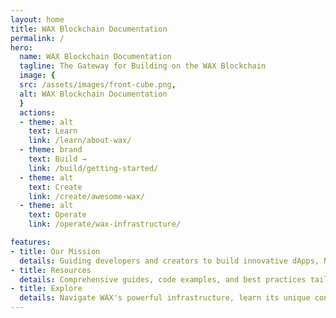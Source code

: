 ```yaml
---
layout: home
title: WAX Blockchain Documentation
permalink: /
hero:
  name: WAX Blockchain Documentation
  tagline: The Gateway for Building on the WAX Blockchain
  image: {
  src: /assets/images/front-cube.png,
  alt: WAX Blockchain Documentation
  }
  actions:
  - theme: alt
    text: Learn
    link: /learn/about-wax/
  - theme: brand
    text: Build →
    link: /build/getting-started/
  - theme: alt
    text: Create
    link: /create/awesome-wax/
  - theme: alt
    text: Operate
    link: /operate/wax-infrastructure/

features:
- title: Our Mission
  details: Guiding developers and creators to build innovative dApps, NFT collections, GameFi projects, and DeFi solutions on the carbon-neutral WAX Blockchain.
- title: Resources
  details: Comprehensive guides, code examples, and best practices tailored for both technical developers and creative professionals entering the WAX ecosystem.
- title: Explore
  details: Navigate WAX's powerful infrastructure, learn its unique consensus model, tokenomics, and creator-friendly tools designed to bring your Web3 vision to life.
---
```

